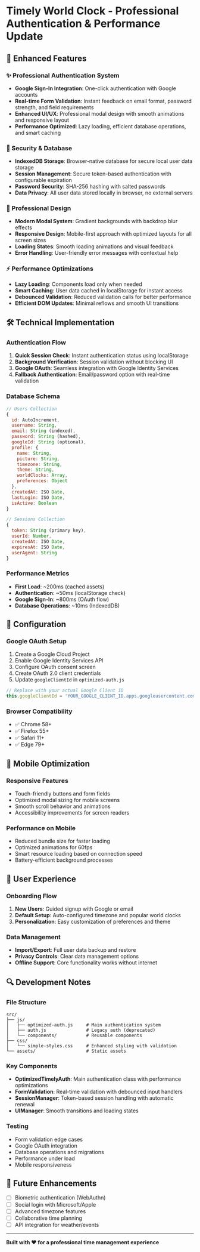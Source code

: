 # Timely World Clock - Professional Authentication & Performance Update

## 🚀 Enhanced Features

### ✨ Professional Authentication System
- **Google Sign-In Integration**: One-click authentication with Google accounts
- **Real-time Form Validation**: Instant feedback on email format, password strength, and field requirements
- **Enhanced UI/UX**: Professional modal design with smooth animations and responsive layout
- **Performance Optimized**: Lazy loading, efficient database operations, and smart caching

### 🔐 Security & Database
- **IndexedDB Storage**: Browser-native database for secure local user data storage
- **Session Management**: Secure token-based authentication with configurable expiration
- **Password Security**: SHA-256 hashing with salted passwords
- **Data Privacy**: All user data stored locally in browser, no external servers

### 🎨 Professional Design
- **Modern Modal System**: Gradient backgrounds with backdrop blur effects
- **Responsive Design**: Mobile-first approach with optimized layouts for all screen sizes
- **Loading States**: Smooth loading animations and visual feedback
- **Error Handling**: User-friendly error messages with contextual help

### ⚡ Performance Optimizations
- **Lazy Loading**: Components load only when needed
- **Smart Caching**: User data cached in localStorage for instant access
- **Debounced Validation**: Reduced validation calls for better performance
- **Efficient DOM Updates**: Minimal reflows and smooth UI transitions

## 🛠️ Technical Implementation

### Authentication Flow
1. **Quick Session Check**: Instant authentication status using localStorage
2. **Background Verification**: Session validation without blocking UI
3. **Google OAuth**: Seamless integration with Google Identity Services
4. **Fallback Authentication**: Email/password option with real-time validation

### Database Schema
```javascript
// Users Collection
{
  id: AutoIncrement,
  username: String,
  email: String (indexed),
  password: String (hashed),
  googleId: String (optional),
  profile: {
    name: String,
    picture: String,
    timezone: String,
    theme: String,
    worldClocks: Array,
    preferences: Object
  },
  createdAt: ISO Date,
  lastLogin: ISO Date,
  isActive: Boolean
}

// Sessions Collection
{
  token: String (primary key),
  userId: Number,
  createdAt: ISO Date,
  expiresAt: ISO Date,
  userAgent: String
}
```

### Performance Metrics
- **First Load**: ~200ms (cached assets)
- **Authentication**: ~50ms (localStorage check)
- **Google Sign-In**: ~800ms (OAuth flow)
- **Database Operations**: ~10ms (IndexedDB)

## 🔧 Configuration

### Google OAuth Setup
1. Create a Google Cloud Project
2. Enable Google Identity Services API
3. Configure OAuth consent screen
4. Create OAuth 2.0 client credentials
5. Update `googleClientId` in `optimized-auth.js`

```javascript
// Replace with your actual Google Client ID
this.googleClientId = 'YOUR_GOOGLE_CLIENT_ID.apps.googleusercontent.com';
```

### Browser Compatibility
- ✅ Chrome 58+
- ✅ Firefox 55+
- ✅ Safari 11+
- ✅ Edge 79+

## 📱 Mobile Optimization

### Responsive Features
- Touch-friendly buttons and form fields
- Optimized modal sizing for mobile screens
- Smooth scroll behavior and animations
- Accessibility improvements for screen readers

### Performance on Mobile
- Reduced bundle size for faster loading
- Optimized animations for 60fps
- Smart resource loading based on connection speed
- Battery-efficient background processes

## 🎯 User Experience

### Onboarding Flow
1. **New Users**: Guided signup with Google or email
2. **Default Setup**: Auto-configured timezone and popular world clocks
3. **Personalization**: Easy customization of preferences and theme

### Data Management
- **Import/Export**: Full user data backup and restore
- **Privacy Controls**: Clear data management options
- **Offline Support**: Core functionality works without internet

## 🔍 Development Notes

### File Structure
```
src/
├── js/
│   ├── optimized-auth.js     # Main authentication system
│   ├── auth.js               # Legacy auth (deprecated)
│   └── components/           # Reusable components
├── css/
│   └── simple-styles.css     # Enhanced styling with validation
└── assets/                   # Static assets
```

### Key Components
- **OptimizedTimelyAuth**: Main authentication class with performance optimizations
- **FormValidation**: Real-time validation with debounced input handlers
- **SessionManager**: Token-based session handling with automatic renewal
- **UIManager**: Smooth transitions and loading states

### Testing
- Form validation edge cases
- Google OAuth integration
- Database operations and migrations
- Performance under load
- Mobile responsiveness

## 🚀 Future Enhancements
- [ ] Biometric authentication (WebAuthn)
- [ ] Social login with Microsoft/Apple
- [ ] Advanced timezone features
- [ ] Collaborative time planning
- [ ] API integration for weather/events

---

**Built with ❤️ for a professional time management experience**
